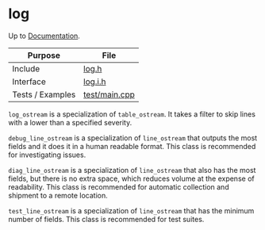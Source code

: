 # log

Up to [Documentation](../README.md).

Purpose          | File
---------------- | ----
Include          | [log.h](../../src/log.h)
Interface        | [log.i.h](../../src/i/log.i.h)
Tests / Examples | [test/main.cpp](../../test/main.cpp)

`log_ostream` is a specialization of `table_ostream`.
It takes a filter to skip lines with a lower than a specified severity.

`debug_line_ostream` is a specialization of `line_ostream` that outputs the most fields and it does it in a human readable format.
This class is recommended for investigating issues.

`diag_line_ostream` is a specialization of `line_ostream` that also has the most fields, but there is no extra space, which reduces volume at the expense of readability.
This class is recommended for automatic collection and shipment to a remote location.

`test_line_ostream` is a specialization of `line_ostream` that has the minimum number of fields.
This class is recommended for test suites.

